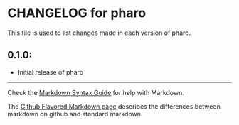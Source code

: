 # CHANGELOG for pharo

This file is used to list changes made in each version of pharo.

## 0.1.0:

* Initial release of pharo

- - - 
Check the [Markdown Syntax Guide](http://daringfireball.net/projects/markdown/syntax) for help with Markdown.

The [Github Flavored Markdown page](http://github.github.com/github-flavored-markdown/) describes the differences between markdown on github and standard markdown.
